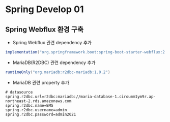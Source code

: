 # Spring Develop 01

## Spring Webflux 환경 구축
- Spring Webflux 관련 dependency 추가
```groovy
implementation("org.springframework.boot:spring-boot-starter-webflux:2.5.4")
```
- MariaDB(R2DBC) 관련 dependency 추가
````groovy
runtimeOnly("org.mariadb:r2dbc-mariadb:1.0.2")
````

- MariaDB 관련 property 추가
```properties
# datasource
spring.r2dbc.url=r2dbc:mariadb://maria-database-1.ciroumm1ym9r.ap-northeast-2.rds.amazonaws.com
spring.r2dbc.name=EMS
spring.r2dbc.username=admin
spring.r2dbc.password=admin2021
```

